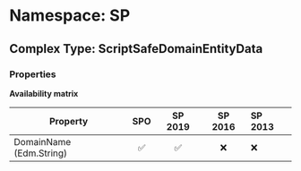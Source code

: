 # Namespace: SP

## Complex Type: ScriptSafeDomainEntityData

### Properties

**Availability matrix**

Property | SPO | SP 2019 | SP 2016 | SP 2013
----------|:---:|:-------:|:-------:|:-------
DomainName (Edm.String) | ✅ | ✅ | ❌ | ❌
